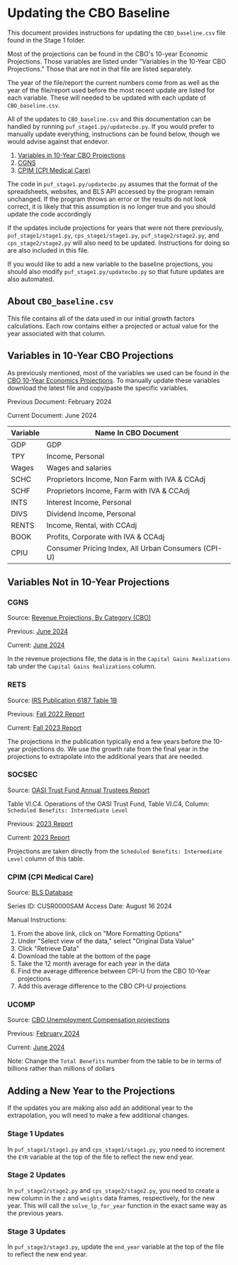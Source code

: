 # Updating the CBO Baseline

This document provides instructions for updating the `CBO_baseline.csv` file
found in the Stage 1 folder.

Most of the projections can be found in the CBO's 10-year Economic Projections.
Those variables are listed under "Variables in the 10-Year CBO Projections."
Those that are not in that file are listed separately.

The year of the file/report the current numbers come from as well as the year
of the file/report used before the most recent update are listed for each
variable. These will needed to be updated with each update of `CBO_baseline.csv`.

All of the updates to `CBO_baseline.csv` and this documentation can be handled
by running `puf_stage1.py/updatecbo.py`. If you would prefer to manually update
everything, instructions can be found below, though we would advise against that
endevor.

1. [Variables in 10-Year CBO Projections](#Variables-in-10-Year-CBO-Projections)
2. [CGNS](#CGNS)
3. [CPIM (CPI Medical Care)](#CPIM-(CPI-Medical-Care))

The code in `puf_stage1.py/updatecbo.py` assumes that the format of the
spreadsheets, websites, and BLS API accessed by the program remain unchanged.
If the program throws an error or the results do not look correct, it is likely
that this assumption is no longer true and you should update the code accordingly

If the updates include projections for years that were not there previously,
`puf_stage1/stage1.py`, `cps_stage1/stage1.py`, `puf_stage2/stage2.py`, and
`cps_stage2/stage2.py` will also need to be updated. Instructions for doing so
are also included in this file.

If you would like to add a new variable to the baseline projections, you should
also modify `puf_stage1.py/updatecbo.py` so that future updates are also
automated.

## About `CBO_baseline.csv`

This file contains all of the data used in our initial growth factors calculations.
Each row contains either a projected or actual value for the year associated
with that column.

## Variables in 10-Year CBO Projections

As previously mentioned, most of the variables we used can be found in the
[CBO 10-Year Economics Projections](https://www.cbo.gov/about/products/budget-economic-data#4).
To manually update these variables download the latest file and copy/paste the 
specific variables.

Previous Document: February 2024

Current Document: June 2024

| Variable | Name In CBO Document                                |
|----------|-----------------------------------------------------|
| GDP      | GDP                                                 |
| TPY      | Income, Personal                                    |
| Wages    | Wages and salaries                                  |
| SCHC     | Proprietors Income, Non Farm with IVA & CCAdj       |
| SCHF     | Proprietors Income, Farm with IVA & CCAdj           |
| INTS     | Interest Income, Personal                           |
| DIVS     | Dividend Income, Personal                           |
| RENTS    | Income, Rental, with CCAdj                          |
| BOOK     | Profits, Corporate with IVA & CCAdj                 |
| CPIU     | Consumer Pricing Index, All Urban Consumers (CPI-U) |

## Variables Not in 10-Year Projections

### CGNS

Source: [Revenue Projections, By Category (CBO)](https://www.cbo.gov/about/products/budget-economic-data#7)

Previous: [June 2024](https://www.cbo.gov/system/files/2024-06/51138-2024-06-Revenue.xlsx)

Current: [June 2024](https://www.cbo.gov/system/files/2024-06/51138-2024-06-Revenue.xlsx)

In the revenue projections file, the data is in the `Capital Gains Realizations`
tab under the `Capital Gains Realizations` column.

### RETS

Source: [IRS Publication 6187 Table 1B](https://www.irs.gov/statistics/projections-of-federal-tax-return-filings)

Previous: [Fall 2022 Report](https://www.irs.gov/pub/irs-soi/22projpub6187tables.xlsx)

Current: [Fall 2023 Report](https://www.irs.gov/pub/irs-soi/23projpub6187tables.xlsx)

The projections in the publication typically end a few years before the
10-year projections do. We use the growth rate from the final year in the
projections to extrapolate into the additional years that are needed.

### SOCSEC

Source: [OASI Trust Fund Annual Trustees Report](https://www.ssa.gov/oact/TR/)

Table VI.C4. Operations of the OASI Trust Fund, Table VI.C4, Column:
`Scheduled Benefits: Intermediate Level`

Previous: [2023 Report](https://www.ssa.gov/oact/TR/2023/VI_C_SRfyproj.html)

Current: [2023 Report](https://www.ssa.gov/oact/TR/2023/VI_C_SRfyproj.html)

Projections are taken directly from the `Scheduled Benefits: Intermediate Level`
column of this table.

### CPIM (CPI Medical Care)

Source: [BLS Database](http://data.bls.gov/timeseries/CUSR0000SAM?output_view=pct_1mth)

Series ID: CUSR0000SAM
Access Date: August 16 2024

Manual Instructions:

1. From the above link, click on "More Formatting Options"
2. Under "Select view of the data," select "Original Data Value"
3. Click "Retrieve Data"
4. Download the table at the bottom of the page
5. Take the 12 month average for each year in the data
6. Find the average difference between CPI-U from the CBO 10-Year projections
7. Add this average difference to the CBO CPI-U projections

### UCOMP

Source: [CBO Unemployment Compensation projections](https://www.cbo.gov/about/products/baseline-projections-selected-programs#24)

Previous: [February 2024](https://www.cbo.gov/system/files/2024-02/51316-2024-02-unemployment.xlsx)

Current: [June 2024](https://www.cbo.gov/system/files/2024-06/51316-2024-06-unemployment.xlsx)

Note: Change the `Total Benefits` number from the table to be in terms of
billions rather than millions of dollars

## Adding a New Year to the Projections

If the updates you are making also add an additional year to the extrapolation,
you will need to make a few additional changes.

### Stage 1 Updates

In `puf_stage1/stage1.py` and `cps_stage1/stage1.py`, you need to increment
the `EYR` variable at the top of the file to reflect the new end year.

### Stage 2 Updates

In `puf_stage2/stage2.py` and `cps_stage2/stage2.py`, you need to create a new
column in the `z` and `weights` data frames, respectively, for the new year.
This will call the `solve_lp_for_year` function in the exact same way as the
previous years.

### Stage 3 Updates

In `puf_stage3/stage3.py`, update the `end_year` variable at the top of the
file to reflect the new end year.